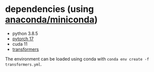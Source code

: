 # dependencies (using [anaconda/miniconda](https://docs.conda.io/en/latest/miniconda.html))

- python 3.8.5
- [pytorch 17](https://pytorch.org/get-started/locally/)
- cuda 11
- [transformers](https://github.com/huggingface/transformers)

The environment can be loaded using conda with `conda env create -f transformers.yml`.

